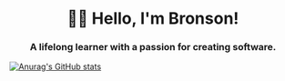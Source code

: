 <h1 align="center">👋🏻 Hello, I'm Bronson!</h1>
<h3 align="center">A lifelong learner with a passion for creating software.</h3>

[![Anurag's GitHub stats](https://github-readme-stats.vercel.app/api?username=bronsonmullens&count_private=true&show_icons=true&theme=tokyonight)](https://github.com/anuraghazra/github-readme-stats)
